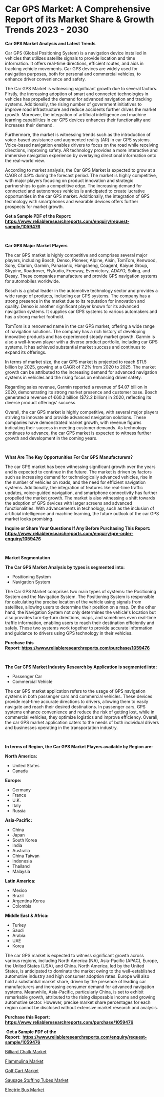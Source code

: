 <p><h1>Car GPS Market: A Comprehensive Report of its Market Share & Growth Trends 2023 - 2030</h1></p><p><strong>Car GPS Market Analysis and Latest Trends</strong></p>
<p><p>Car GPS (Global Positioning System) is a navigation device installed in vehicles that utilizes satellite signals to provide location and time information. It offers real-time directions, efficient routes, and aids in tracking vehicle movements. Car GPS devices are widely used for navigation purposes, both for personal and commercial vehicles, to enhance driver convenience and safety.</p><p>The Car GPS Market is witnessing significant growth due to several factors. Firstly, the increasing adoption of smart and connected technologies in vehicles has propelled the demand for advanced navigation and tracking systems. Additionally, the rising number of government initiatives to improve road infrastructure and reduce accidents further drives the market growth. Moreover, the integration of artificial intelligence and machine learning capabilities in car GPS devices enhances their functionality and increases their demand.</p><p>Furthermore, the market is witnessing trends such as the introduction of voice-based assistance and augmented reality (AR) in car GPS systems. Voice-based navigation enables drivers to focus on the road while receiving directions, improving safety. AR technology provides a more interactive and immersive navigation experience by overlaying directional information onto the real-world view.</p><p>According to market analysis, the Car GPS Market is expected to grow at a CAGR of 4.9% during the forecast period. The market is highly competitive, with major players focusing on product innovation and strategic partnerships to gain a competitive edge. The increasing demand for connected and autonomous vehicles is anticipated to create lucrative opportunities in the car GPS market. Additionally, the integration of GPS technology with smartphones and wearable devices offers further prospects for market growth.</p></p>
<p><strong>Get a Sample PDF of the Report:&nbsp; <a href="https://www.reliableresearchreports.com/enquiry/request-sample/1059476">https://www.reliableresearchreports.com/enquiry/request-sample/1059476</a></strong></p>
<p>&nbsp;</p>
<p><strong>Car GPS Major Market Players</strong></p>
<p><p>The car GPS market is highly competitive and comprises several major players, including Bosch, Denso, Pioneer, Alpine, Aisin, TomTom, Kenwood, Sony, Clarion, Garmin, Panasonic, Hangsheng, Coagent, Kaiyue Group, Skypine, Roadrover, FlyAudio, Freeway, Evervictory, ADAYO, Soling, and Desay. These companies manufacture and provide GPS navigation systems for automobiles worldwide. </p><p>Bosch is a global leader in the automotive technology sector and provides a wide range of products, including car GPS systems. The company has a strong presence in the market due to its reputation for innovation and quality. Denso is another significant player known for its advanced navigation systems. It supplies car GPS systems to various automakers and has a strong market foothold.</p><p>TomTom is a renowned name in the car GPS market, offering a wide range of navigation solutions. The company has a rich history of developing innovative products and has experienced steady market growth. Garmin is also a well-known player with a diverse product portfolio, including car GPS systems. It has achieved substantial market success and continues to expand its offerings.</p><p>In terms of market size, the car GPS market is projected to reach $11.5 billion by 2025, growing at a CAGR of 7.2% from 2020 to 2025. The market growth can be attributed to the increasing demand for advanced navigation systems in vehicles and the rising focus on enhancing driver safety.</p><p>Regarding sales revenue, Garmin reported a revenue of $4.07 billion in 2020, demonstrating its strong market presence and customer base. Bosch generated a revenue of €60.2 billion ($72.2 billion) in 2020, reflecting its diverse product offerings' success.</p><p>Overall, the car GPS market is highly competitive, with several major players striving to innovate and provide advanced navigation solutions. These companies have demonstrated market growth, with revenue figures indicating their success in meeting customer demands. As technology continues to advance, the car GPS market is expected to witness further growth and development in the coming years.</p></p>
<p>&nbsp;</p>
<p><strong>What Are The Key Opportunities For Car GPS Manufacturers?</strong></p>
<p><p>The car GPS market has been witnessing significant growth over the years and is expected to continue in the future. The market is driven by factors such as increasing demand for technologically advanced vehicles, rise in the number of vehicles on roads, and the need for efficient navigation systems. Additionally, the integration of features like real-time traffic updates, voice-guided navigation, and smartphone connectivity has further propelled the market growth. The market is also witnessing a shift towards the adoption of GPS devices with larger screens and advanced functionalities. With advancements in technology, such as the inclusion of artificial intelligence and machine learning, the future outlook of the car GPS market looks promising.</p></p>
<p><strong>Inquire or Share Your Questions If Any Before Purchasing This Report: <a href="https://www.reliableresearchreports.com/enquiry/pre-order-enquiry/1059476">https://www.reliableresearchreports.com/enquiry/pre-order-enquiry/1059476</a></strong></p>
<p>&nbsp;</p>
<p><strong>Market Segmentation</strong></p>
<p><strong>The Car GPS Market Analysis by types is segmented into:</strong></p>
<p><ul><li>Positioning System</li><li>Navigation System</li></ul></p>
<p><p>The Car GPS Market comprises two main types of systems: the Positioning System and the Navigation System. The Positioning System is responsible for calculating the precise location of the vehicle using signals from satellites, allowing users to determine their position on a map. On the other hand, the Navigation System not only determines the vehicle's location but also provides turn-by-turn directions, maps, and sometimes even real-time traffic information, enabling users to reach their destination efficiently and safely. These two systems work together to provide accurate information and guidance to drivers using GPS technology in their vehicles.</p></p>
<p><strong>Purchase this Report:&nbsp;<a href="https://www.reliableresearchreports.com/purchase/1059476">https://www.reliableresearchreports.com/purchase/1059476</a></strong></p>
<p>&nbsp;</p>
<p><strong>The Car GPS Market Industry Research by Application is segmented into:</strong></p>
<p><ul><li>Passenger Car</li><li>Commercial Vehicle</li></ul></p>
<p><p>The car GPS market application refers to the usage of GPS navigation systems in both passenger cars and commercial vehicles. These devices provide real-time accurate directions to drivers, allowing them to easily navigate and reach their desired destinations. In passenger cars, GPS systems enhance convenience and reduce the risk of getting lost, while in commercial vehicles, they optimize logistics and improve efficiency. Overall, the car GPS market application caters to the needs of both individual drivers and businesses operating in the transportation industry.</p></p>
<p>&nbsp;</p>
<p><strong>In terms of Region, the Car GPS Market Players available by Region are:</strong></p>
<p>
    <p> <strong> North America: </strong>
        <ul>
            <li>United States</li>
            <li>Canada</li>
        </ul>
        </p> 
    <p> <strong> Europe: </strong>
        <ul>
            <li>Germany</li>
            <li>France</li>
            <li>U.K.</li>
            <li>Italy</li>
            <li>Russia</li>
        </ul>
        </p> 
    <p> <strong> Asia-Pacific: </strong>
        <ul>
            <li>China</li>
            <li>Japan</li>
            <li>South Korea</li>
            <li>India</li>
            <li>Australia</li>
            <li>China Taiwan</li>
            <li>Indonesia</li>
            <li>Thailand</li>
            <li>Malaysia</li>
        </ul>
        </p> 
    <p> <strong> Latin America: </strong>
        <ul>
            <li>Mexico</li>
            <li>Brazil</li>
            <li>Argentina Korea</li>
            <li>Colombia</li>
        </ul>
        </p> 
    <p> <strong> Middle East & Africa: </strong>
        <ul>
            <li>Turkey</li>
            <li>Saudi</li>
            <li>Arabia</li>
            <li>UAE</li>
            <li>Korea</li>
        </ul>
    </p>
    </p>
<p><p>The car GPS market is expected to witness significant growth across various regions, including North America (NA), Asia-Pacific (APAC), Europe, the United States (USA), and China. North America, led by the United States, is anticipated to dominate the market owing to the well-established automotive industry and high consumer adoption rates. Europe will also hold a substantial market share, driven by the presence of leading car manufacturers and increasing consumer demand for advanced navigation systems. Meanwhile, Asia-Pacific, particularly China, is set to exhibit remarkable growth, attributed to the rising disposable income and growing automotive sector. However, precise market share percentages for each region cannot be disclosed without extensive market research and analysis.</p></p>
<p><strong>Purchase this Report: <a href="https://www.reliableresearchreports.com/purchase/1059476">https://www.reliableresearchreports.com/purchase/1059476</a></strong></p>
<p>&nbsp;<strong>Get a Sample PDF of the Report:&nbsp;&nbsp;<a href="https://www.reliableresearchreports.com/enquiry/request-sample/1059476">https://www.reliableresearchreports.com/enquiry/request-sample/1059476</a></strong></p>
<p><strong></strong></p>
<p><p><a href="https://medium.com/@amandagarza17/billiard-chalk-market-analysis-its-cagr-market-segmentation-and-global-industry-overview-1b4496fc3934">Billiard Chalk Market</a></p><p><a href="https://www.linkedin.com/pulse/flammulina-market-size-2023-2030-global-industrial-analysis-tsdfe/">Flammulina Market</a></p><p><a href="https://github.com/santosh758595/Market-Research-Report-List-1/blob/main/golf-cart-market.md">Golf Cart Market</a></p><p><a href="https://medium.com/@vincentalvarez1980/sausage-stuffing-tubes-market-analysis-its-cagr-market-segmentation-and-global-industry-overview-94de60999329">Sausage Stuffing Tubes Market</a></p><p><a href="https://github.com/Chiragrp25/Market-Research-Report-List-1/blob/main/electric-bus-market.md">Electric Bus Market</a></p></p>